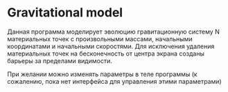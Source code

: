 # Gravitational model
Данная программа моделирует эволюцию гравитационную систему N материальных точек с произвольными массами, начальными координатами и начальными скоростями. Для исключения удаления материальных точек на бесконечность от центра экрана созданы барьеры за пределами видимости.

При желании можно изменять параметры в теле программы (к сожалению, пока нет интерфейса для управления этими параметрами)
